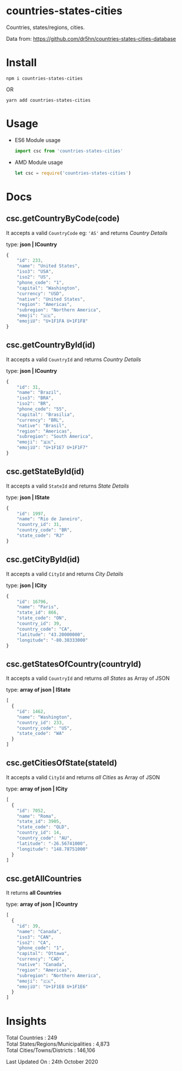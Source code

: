 countries-states-cities
==============================
Countries, states/regions, cities.

Data from: https://github.com/dr5hn/countries-states-cities-database

# Install
`npm i countries-states-cities`

OR

`yarn add countries-states-cities`

# Usage

  - ES6 Module usage
   
     ```js
     import csc from 'countries-states-cities'
     ```

  - AMD Module usage
  
    ```js
    let csc = require('countries-states-cities')
    ```

# Docs

csc.getCountryByCode(code)
---------------

It accepts a valid `CountryCode` eg: `'AS'` and returns *Country Details*

type: **json | ICountry**

```js
{
    "id": 233,
    "name": "United States",
    "iso3": "USA",
    "iso2": "US",
    "phone_code": "1",
    "capital": "Washington",
    "currency": "USD",
    "native": "United States",
    "region": "Americas",
    "subregion": "Northern America",
    "emoji": "🇺🇸",
    "emojiU": "U+1F1FA U+1F1F8"
}
```

csc.getCountryById(id)
---------------

It accepts a valid `CountryId` and returns *Country Details*

type: **json | ICountry**

```js
{
    "id": 31,
    "name": "Brazil",
    "iso3": "BRA",
    "iso2": "BR",
    "phone_code": "55",
    "capital": "Brasilia",
    "currency": "BRL",
    "native": "Brasil",
    "region": "Americas",
    "subregion": "South America",
    "emoji": "🇧🇷",
    "emojiU": "U+1F1E7 U+1F1F7"
}
```

csc.getStateById(id)
---------------

It accepts a valid `StateId` and returns *State Details*

type: **json | IState**

```js
{
    "id": 1997,
    "name": "Rio de Janeiro",
    "country_id": 31,
    "country_code": "BR",
    "state_code": "RJ"
}
```

csc.getCityById(id)
---------------

It accepts a valid `CityId` and returns *City Details*

type: **json | ICity**

```js
{
    "id": 16796,
    "name": "Paris",
    "state_id": 866,
    "state_code": "ON",
    "country_id": 39,
    "country_code": "CA",
    "latitude": "43.20000000",
    "longitude": "-80.38333000"
}
```

csc.getStatesOfCountry(countryId)
---------------

It accepts a valid `CountryId` and returns *all States* as Array of JSON

type: **array of json | IState**

```js
[
  {
    "id": 1462,
    "name": "Washington",
    "country_id": 233,
    "country_code": "US",
    "state_code": "WA"
  }
]

```
csc.getCitiesOfState(stateId)
---------------

It accepts a valid `CityId` and returns *all Cities* as Array of JSON

type: **array of json | ICity**

```js
[
  {
    "id": 7052,
    "name": "Roma",
    "state_id": 3905,
    "state_code": "QLD",
    "country_id": 14,
    "country_code": "AU",
    "latitude": "-26.56741000",
    "longitude": "148.78751000"
  }
]

```

csc.getAllCountries
---------------
It returns **all Countries**

type: **array of json | ICountry**

```js
[
  {
    "id": 39,
    "name": "Canada",
    "iso3": "CAN",
    "iso2": "CA",
    "phone_code": "1",
    "capital": "Ottawa",
    "currency": "CAD",
    "native": "Canada",
    "region": "Americas",
    "subregion": "Northern America",
    "emoji": "🇨🇦",
    "emojiU": "U+1F1E8 U+1F1E6"
  }
]
```

# Insights
Total Countries : 249 <br>
Total States/Regions/Municipalities : 4,873 <br>
Total Cities/Towns/Districts : 146,106 <br>

Last Updated On : 24th October 2020
